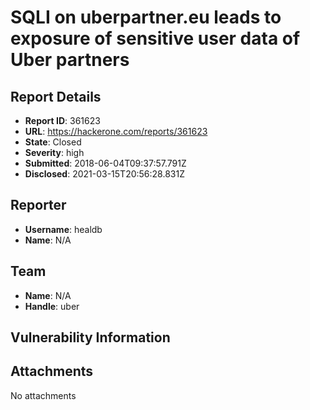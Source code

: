 # SQLI on uberpartner.eu leads to exposure of sensitive user data of Uber partners

## Report Details
- **Report ID**: 361623
- **URL**: https://hackerone.com/reports/361623
- **State**: Closed
- **Severity**: high
- **Submitted**: 2018-06-04T09:37:57.791Z
- **Disclosed**: 2021-03-15T20:56:28.831Z

## Reporter
- **Username**: healdb
- **Name**: N/A

## Team
- **Name**: N/A
- **Handle**: uber

## Vulnerability Information


## Attachments
No attachments
